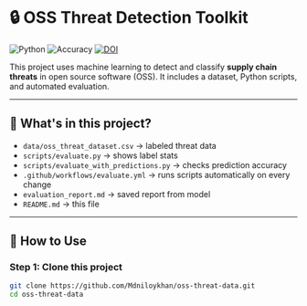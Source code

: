# 🔒 OSS Threat Detection Toolkit

![Python](https://img.shields.io/badge/python-3.8%2B-blue)
![Accuracy](https://img.shields.io/badge/accuracy-96%25-yellowgreen)
[![DOI](https://zenodo.org/badge/DOI/10.5281/zenodo.15270679.svg)](https://zenodo.org/records/15274842)

This project uses machine learning to detect and classify **supply chain threats** in open source software (OSS). It includes a dataset, Python scripts, and automated evaluation.

---

## 📁 What's in this project?

- `data/oss_threat_dataset.csv` → labeled threat data
- `scripts/evaluate.py` → shows label stats
- `scripts/evaluate_with_predictions.py` → checks prediction accuracy
- `.github/workflows/evaluate.yml` → runs scripts automatically on every change
- `evaluation_report.md` → saved report from model
- `README.md` → this file

---

## 🚀 How to Use

### Step 1: Clone this project

```bash
git clone https://github.com/Mdniloykhan/oss-threat-data.git
cd oss-threat-data
